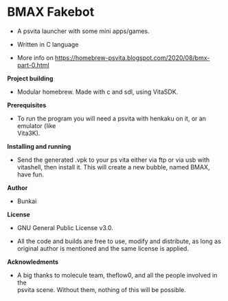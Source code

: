 # BMAX Fakebot

 - A psvita launcher with some mini apps/games. 

 - Written in C language
 
 - More info on https://homebrew-psvita.blogspot.com/2020/08/bmx-part-0.html


**Project building**

 - Modular homebrew. Made with c and sdl, using VitaSDK.


**Prerequisites**

 - To run the program you will need a psvita with henkaku on it, or an emulator (like  
    Vita3K). 


**Installing and running**

 - Send the generated .vpk to your ps vita either via ftp or via usb with vitashell, 
   then install it. This will create a new bubble, named BMAX, have fun.


**Author**

 - Bunkai


**License**

 - GNU General Public License v3.0.

 - All the code and builds are free to use, modify and distribute, as long as original 
   author is mentioned and the same license is applied.


**Acknowledments**

  - A big thanks to molecule team, theflow0, and all the people involved in the  
    psvita scene. Without them, nothing of this will be possible.



